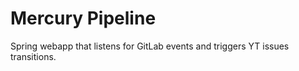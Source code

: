 # Mercury Pipeline

Spring webapp that listens for GitLab events and triggers YT issues transitions.
